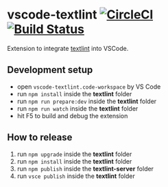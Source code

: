 # vscode-textlint [![CircleCI](https://circleci.com/gh/taichi/vscode-textlint.svg?style=svg)](https://circleci.com/gh/taichi/vscode-textlint) [![Build Status](https://dev.azure.com/ryushi/vscode-textlint/_apis/build/status/vscode-textlint-CI?branchName=master)](https://dev.azure.com/ryushi/vscode-textlint/_build/latest?definitionId=2&branchName=master)

Extension to integrate [textlint](https://textlint.github.io/) into VSCode.

## Development setup

- open `vscode-textlint.code-workspace` by VS Code
- run `npm install` inside the **textlint** folder
- run `npm run prepare:dev` inside the **textlint** folder
- run `npm run watch` inside the **textlint** folder
- hit F5 to build and debug the extension

## How to release

1. run `npm upgrade` inside the **textlint** folder
2. run `npm install` inside the **textlint** folder
3. run `npm publish` inside the **textlint-server** folder
4. run `vsce publish` inside the **textlint** folder
